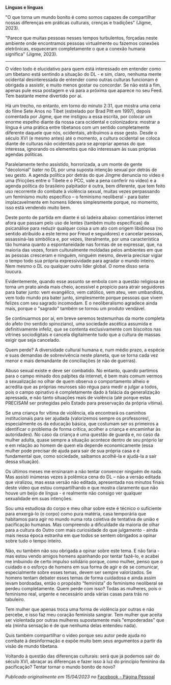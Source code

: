 **Línguas e línguas**

"O que torna um mundo bonito é como somos capazes de compartilhar nossas diferenças em práticas culturais, crenças e tradições" (Jigme, 2023). 

"Parece que muitas pessoas nesses tempos turbulentos, forçadas neste ambiente onde encontramos pessoas virtualmente ou fazemos conexões eletrônicas, esqueceram completamente o que a conexão humana significa" (Jigme, 2023). 
____________________________________

O vídeo todo é elucidativo para quem está interessado em entender como um tibetano está sentindo a situação do DL - e sim, claro, nenhuma mente ocidental desinteressada de entender como outras culturas funcionam é obrigada a assistir, e muito menos gostar ou concordar. Se não está a fim, apenas pule essa postagem e vá para a próxima que aparece no seu Feed. Tem bastante meme divertido por aí.

Há um trecho, no entanto, em torno do minuto 2:31, que mostra uma cena do filme Sete Anos no Tibet (estrelado por Brad Pitt em 1997), depois comentada por Jigme, que me instigou a essa escrita, por colocar um enorme espelho diante da nossa cara ocidental e colonizadora: mostrar a língua é uma prática entre tibetanos com um sentido completamente diferente daquele que nós, ocidentais, atribuímos a esse gesto. Desde o século XVI (e mesmo antes) até o momento, a cultura ocidental se coloca diante de culturas não ocidentais para se apropriar apenas do que interessa, ignorando os elementos que não interessam às suas próprias agendas políticas. 

Paralelamente tenho assistido, horrorizada, a um monte de gente "decolonial" bater no DL por uma suposta intenção sexual por detrás de seu gesto. A agenda política por detrás do que Jingme denuncia no vídeo é uma (fricções entre o Tibete e o PCC, vale a pena conferir no vídeo) e a agenda política do brasileiro palpitador é outra, bem diferente, que tem feito uso recorrente do combate à violência sexual, muitas vezes perpassando um feminismo muito específico – o feminismo neoliberal - para bater implacavelmente em homens líderes simplesmente porque, no momento, isso está vendendo muito bem.

Deste ponto de partida em diante é só ladeira abaixo: comentários internet afora que passam pelo uso de lentes (também muito específicas) da psicanálise para reduzir qualquer coisa a um ato com origem libidinosa (no sentido atribuído a este termo por Freud e seguidores) e cancelar pessoas, assassiná-las simbólica e, por vezes, literalmente, por uma característica tão humana quanto a espontaneidade nas formas de se expressar, que, na maioria das vezes, foram culturalmente moldadas pelos ambientes em que as pessoas cresceram e ninguém, ninguém mesmo, deveria precisar vigiar o tempo todo sua própria expressividade para agradar o mundo inteiro. Nem mesmo o DL ou qualquer outro líder global. O nome disso seria loucura. 

Evidentemente, quando esse assunto se embola com a questão religiosa se torna um prato ainda mais cheio, acessível e propício para atrair seguidores para bater junto: vem evangélico, vem católico, vem ateu, vem umbandista, vem todo mundo pra bater junto, simplesmente porque pessoas que vivem felizes com seu sagrado incomodam. E o neoliberalismo agradece ainda mais, porque o "sagrado" também se tornou um produto vendável.

Se continuarmos por aí, em breve seremos testemunhas da morte completa do afeto (no sentido spinoziano), uma sociedade ascética assumida e definitivamente infeliz, que se contenta exclusivamente com biscoitos nas vitrines sociodigitais e cancela digitalmente tudo que a cultura de massas exigir que seja cancelado.

Quem perde? A diversidade cultural humana e, num médio prazo, a espécie e suas demandas de sobrevivência neste planeta, que se torna cada vez menor e mais demandante de conciliações (e não de guerras).

Abuso sexual existe e deve ser combatido. No entanto, quando partimos para o campo minado dos palpites da internet, é bem mais comum vermos a sexualização no olhar de quem observa o comportamento alheio e acredita que as próprias neuroses são régua para medir e julgar a todos, pois o campo opinativo é completamente dado à falácia da generalização apressada, e não tanto situações reais de violência (até porque estas PRECISAM ser protegidas pelo Estado para preservação da própria vítima).

Se uma criança for vítima de violência, ela encontrará os caminhos institucionais para ser ajudada (valorizemos sempre os professores!, especialmente os da educação básica, que costumam ser os primeiros a identificar o problema de forma crítica, acolher a criança e encaminhar às autoridades). No caso da criança é uma questão de guarda e, no caso da mulher adulta, quase sempre a situação acontece dentro de seu próprio lar e em relação ao homem de quem ela depende economicamente (essa mulher pode precisar de ajuda para sair de sua própria casa e é fundamental que, como sociedade, saibamos acolhê-la e ajudá-la a sair dessa situação).

Os últimos meses me ensinaram a não tentar convencer ninguém de nada. Mas assisti inúmeras vezes à polêmica cena do DL – não a versão editada que viralizou, mas essa versão não editada, apresentada nos minutos finais deste vídeo que estou compartilhando e que mostra claramente que não houve um beijo de língua - e realmente não consigo ver qualquer sexualidade em suas intenções. 

Sou uma estudiosa do corpo e meu olhar sobre este é técnico o suficiente para enxergá-lo (o corpo) como pura matéria, casa temporária que habitamos para agir no mundo numa rota coletiva de tentativa de união e pacificação humanas. Mas compreendo a dificuldade da maioria de olhar para a cultura do Outro com mais curiosidade do que julgamento - ainda mais nessa época estranha em que todos se sentem obrigados a opinar sobre tudo o tempo inteiro. 

Não, eu também não sou obrigada a opinar sobre este tema. E não faria - mas estou vendo amigos homens apanhando por tentar fazê-lo, e acabei me imbuindo de certo impulso solidário porque, como mulher, penso que o cuidado e o esforço de homens em sua forma de agir e de se comunicar, especialmente sobre esses temas, devem ser sempre valorizados. Se homens tentam debater esses temas de forma cuidadosa e ainda assim levam bordoadas, então o propósito “feminista” do feminismo neoliberal se perdeu completamente. Quem perde com isso? Todas as mulheres, pois o feminismo real, urgente e necessário anda várias casas para trás no tabuleiro.

Tem mulher que apenas troca uma forma de violência por outras e não percebe, e isso faz meu coração feminista sangrar. Tem mulher que aceita ser violentada por outras mulheres supostamente mais "empoderadas" que ela (minha sensação é de que nenhuma delas entendeu nada).

Quis também compartilhar o vídeo porque seu autor pede ajuda no combate à desinformação e expõe muito bem seus argumentos a partir da visão de mundo tibetana. 

Voltando à questão das diferenças culturais: será que já podemos sair do século XVI, abraçar as diferenças e fazer isso à luz do princípio feminino da pacificação? Tentar tornar o mundo bonito de novo?

*Publicado originalmente em 15/04/2023 no* [Facebook - Página Pessoal](https://www.facebook.com/mariana.b.andraus/posts/pfbid0BsPNLxJVTN6Z2VwUZG7CWDDXhfafaEyHwaivGQbuzxn6BhTQL8iGbvvD1YKWztk6l)